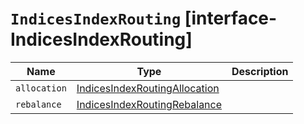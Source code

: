 # `IndicesIndexRouting` [interface-IndicesIndexRouting]

| Name | Type | Description |
| - | - | - |
| `allocation` | [IndicesIndexRoutingAllocation](./IndicesIndexRoutingAllocation.md) | &nbsp; |
| `rebalance` | [IndicesIndexRoutingRebalance](./IndicesIndexRoutingRebalance.md) | &nbsp; |
